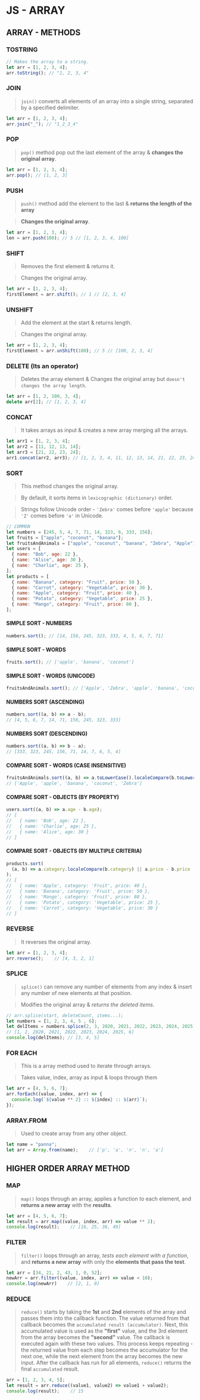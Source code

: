 # JS - ARRAY

<!-- ## ARRAY
 -->


## ARRAY - METHODS

### TOSTRING

```javascript
// Makes the array to a string.
let arr = [1, 2, 3, 4];
arr.toString(); // "1, 2, 3, 4"
```

### JOIN

> `join()` converts all elements of an array into a single string, separated by a specified delimiter.

```javascript
let arr = [1, 2, 3, 4];
arr.join("_"); // "1_2_3_4"
```

### POP

> `pop()` method pop out the last element of the array & **changes the original array**.

```javascript
let arr = [1, 2, 3, 4];
arr.pop(); // [1, 2, 3]
```

### PUSH

> `push()` method add the element to the last & **returns the length of the array**

> **Changes the original array**.

```javascript
let arr = [1, 2, 3, 4];
len = arr.push(100); // 5 // [1, 2, 3, 4, 100]
```

### SHIFT

> Removes the first element & returns it.

> Changes the original array.

```javascript
let arr = [1, 2, 3, 4];
firstElement = arr.shift(); // 1 // [2, 3, 4]
```

### UNSHIFT

> Add the element at the start & returns length.

> Changes the original array.

```javascript
let arr = [1, 2, 3, 4];
firstElement = arr.unShift(100); // 5 // [100, 2, 3, 4]
```

### DELETE (Its an operator)

> Deletes the array element & Changes the original array but `doesn't changes the array length`.

```javascript
let arr = [1, 2, 100, 3, 4];
delete arr[2]; // [1, 2, 3, 4]
```

### CONCAT

> It takes arrays as input & creates a new array merging all the arrays.

```javascript
let arr1 = [1, 2, 3, 4];
let arr2 = [11, 12, 13, 14];
let arr3 = [21, 22, 23, 24];
arr1.concat(arr2, arr3); // [1, 2, 3, 4, 11, 12, 13, 14, 21, 22, 23, 24]
```

### SORT

> This method changes the original array.

> By default, it sorts items in `lexicographic (dictionary)` order.

> Strings follow Unicode order - `'Zebra'` comes before `'apple'` because `'Z'` comes before `'a'` in Unicode.

```javascript
// COMMON
let numbers = [245, 5, 4, 7, 71, 14, 323, 6, 333, 156];
let fruits = ["apple", "coconut", "banana"];
let fruitsAndAnimals = ["apple", "coconut", "banana", "Zebra", "Apple"];
let users = [
  { name: "Bob", age: 22 },
  { name: "Alice", age: 30 },
  { name: "Charlie", age: 25 },
];
let products = [
  { name: "Banana", category: "Fruit", price: 50 },
  { name: "Carrot", category: "Vegetable", price: 30 },
  { name: "Apple", category: "Fruit", price: 40 },
  { name: "Potato", category: "Vegetable", price: 25 },
  { name: "Mango", category: "Fruit", price: 80 },
];
```

#### SIMPLE SORT - NUMBERS

```javascript
numbers.sort(); // [14, 156, 245, 323, 333, 4, 5, 6, 7, 71]
```

#### SIMPLE SORT - WORDS

```javascript
fruits.sort(); // ['apple', 'banana', 'coconut']
```

#### SIMPLE SORT - WORDS (UNICODE)

```javascript
fruitsAndAnimals.sort(); // ['Apple', 'Zebra', 'apple', 'banana', 'coconut']
```

#### NUMBERS SORT (ASCENDING)

```javascript
numbers.sort((a, b) => a - b);
// [4, 5, 6, 7, 14, 71, 156, 245, 323, 333]
```

#### NUMBERS SORT (DESCENDING)

```javascript
numbers.sort((a, b) => b - a);
// [333, 323, 245, 156, 71, 14, 7, 6, 5, 4]
```

#### COMPARE SORT - WORDS (CASE INSENSITIVE)

```javascript
fruitsAndAnimals.sort((a, b) => a.toLowerCase().localeCompare(b.toLowerCase()));
// ['Apple', 'apple', 'banana', 'coconut', 'Zebra']
```

#### COMPARE SORT - OBJECTS (BY PROPERTY)

```javascript
users.sort((a, b) => a.age - b.age);
// [
//   { name: 'Bob', age: 22 },
//   { name: 'Charlie', age: 25 },
//   { name: 'Alice', age: 30 }
// ]
```

#### COMPARE SORT - OBJECTS (BY MULTIPLE CRITERIA)

```javascript
products.sort(
  (a, b) => a.category.localeCompare(b.category) || a.price - b.price
);
// [
//   { name: 'Apple', category: 'Fruit', price: 40 },
//   { name: 'Banana', category: 'Fruit', price: 50 },
//   { name: 'Mango', category: 'Fruit', price: 80 },
//   { name: 'Potato', category: 'Vegetable', price: 25 },
//   { name: 'Carrot', category: 'Vegetable', price: 30 }
// ]
```

### REVERSE

> It reverses the original array.

```javascript
let arr = [1, 2, 3, 4];
arr.reverse();    // [4, 3, 2, 1]
```

### SPLICE

> `splice()` can remove any number of elements from any index & insert any number of new elements at that position.

> Modifies the original array & *returns the deleted items*.

```javascript
// arr.splice(start, deleteCount, items...);
let numbers = [1, 2, 3, 4, 5 , 6];
let delItems = numbers.splice(2, 3, 2020, 2021, 2022, 2023, 2024, 2025);
// [1, 2, 2020, 2021, 2022, 2023, 2024, 2025, 6]
console.log(delItems); // [3, 4, 5]
```

### FOR EACH

> This is a array method used to iterate through arrays.

> Takes value, index, array as input & loops through them

```javascript
let arr = [4, 5, 6, 7];
arr.forEach((value, index, arr) => {
  console.log(`${value ** 2} :: ${index} :: ${arr}`);
});
```

### ARRAY.FROM

> Used to create array from any other object.

```javascript
let name = "panna";
let arr = Array.from(name);    // ['p', 'a', 'n', 'n', 'a']
```

## HIGHER ORDER ARRAY METHOD

### MAP

> `map()` loops through an array, applies a function to each element, and **returns a new array** with the **results**.

```javascript
let arr = [4, 5, 6, 7];
let result = arr.map((value, index, arr) => value ** 2);
console.log(result);    // [16, 25, 36, 49]
```

### FILTER

> `filter()` loops through an array, *tests each element with a function*, and **returns a new array** with only the **elements that pass the test**.

```javascript
let arr = [34, 21, 2, 43, 1, 0, 52];
newArr = arr.filter((value, index, arr) => value < 10);
console.log(newArr)    // [2, 1, 0]
```

### REDUCE

> `reduce()` starts by taking the **1st** and **2nd** elements of the array and passes them into the callback function. The value returned from that callback becomes the `accumulated result (accumulator)`. Next, this accumulated value is used as the **"first"** value, and the 3rd element from the array becomes the **"second"** value. The callback is executed again with these two values. This process keeps repeating - the returned value from each step becomes the accumulator for the next one, while the next element from the array becomes the new input. After the callback has run for all elements, `reduce()` returns the final `accumulated` result.

```javascript
arr = [1, 2, 3, 4, 5];
let result = arr.reduce((value1, value2) => value1 + value2);
console.log(result);    // 15
```

